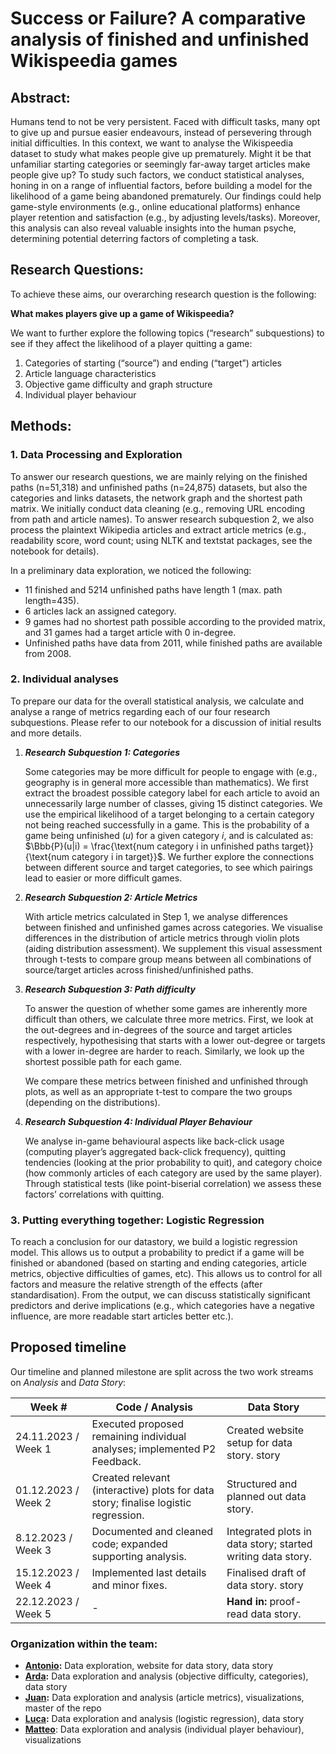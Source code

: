 # Success or Failure? A comparative analysis of finished and unfinished Wikispeedia games

## Abstract: 

Humans tend to not be very persistent. Faced with difficult tasks, many opt to give up and pursue easier endeavours, instead of persevering through initial difficulties. In this context, we want to analyse the Wikispeedia dataset to study what makes people give up prematurely. Might it be that unfamiliar starting categories or seemingly far-away target articles make people give up? To study such factors, we conduct statistical analyses, honing in on a range of influential factors, before building a model for the likelihood of a game being abandoned prematurely. Our findings could help game-style environments (e.g., online educational platforms) enhance player retention and satisfaction (e.g., by adjusting levels/tasks). Moreover, this analysis can also reveal valuable insights into the human psyche, determining potential deterring factors of completing a task.

## Research Questions: 
To achieve these aims, our overarching research question is the following:

****What makes players give up a game of Wikispeedia?****

We want to further explore the following topics (“research” subquestions) to see if they affect the likelihood of a player quitting a game:
1. Categories of starting (“source”) and ending (“target”) articles
2. Article language characteristics
3. Objective game difficulty and graph structure
4. Individual player behaviour 

## Methods:
### 1. Data Processing and Exploration

To answer our research questions, we are mainly relying on the finished paths (n=51,318) and unfinished paths (n=24,875) datasets, but also the categories and links datasets, the network graph and the shortest path matrix. We initially conduct data cleaning (e.g., removing URL encoding from path and article names). To answer research subquestion 2, we also process the plaintext Wikipedia articles and extract article metrics (e.g., readability score, word count; using NLTK and textstat packages, see the notebook for details).

In a preliminary data exploration, we noticed the following:
* 11 finished and 5214 unfinished paths have length 1 (max. path length=435).
* 6 articles lack an assigned category.
* 9 games had no shortest path possible according to the provided matrix, and 31 games had a target article with 0 in-degree. 
* Unfinished paths have data from 2011, while finished paths are available from 2008.

<!-- For P3, we will think about whether we need to exclude certain games from the analysis. -->

### 2. Individual analyses

To prepare our data for the overall statistical analysis, we calculate and analyse a range of metrics regarding each of our four research subquestions. Please refer to our notebook for a discussion of initial results and more details.

  1. ***Research Subquestion 1: Categories***

      Some categories may be more difficult for people to engage with (e.g., geography is in general more accessible than mathematics). We first extract the broadest possible category label for each article to avoid an unnecessarily large number of classes, giving 15 distinct categories. We use the empirical likelihood of a target belonging to a certain category not being reached successfully in a game. This is the probability of a game being unfinished ($u$) for a given category $i$, and is calculated as:
      $\Bbb{P}(u|i) = \frac{\text{num category i in unfinished paths target}}{\text{num category i in target}}$. We further explore the connections between different source and target categories, to see which pairings lead to easier or more difficult games.

  2. ***Research Subquestion 2: Article Metrics***
  
      With article metrics calculated in Step 1, we analyse differences between finished and unfinished games across categories. We visualise differences in the distribution of article metrics through violin plots (aiding distribution assessment). We supplement this visual assessment through t-tests to compare group means between all combinations of source/target articles across finished/unfinished paths.

  3. ***Research Subquestion 3: Path difficulty***

      To answer the question of whether some games are inherently more difficult than others, we calculate three more metrics. First, we look at the out-degrees and in-degrees of the source and target articles respectively, hypothesising that starts with a lower out-degree or targets with a lower in-degree are harder to reach. Similarly, we look up the shortest possible path for each game. 

      We compare these metrics between finished and unfinished through plots, as well as an appropriate t-test to compare the two groups (depending on the distributions). 

  4. ***Research Subquestion 4: Individual Player Behaviour***
  
      We analyse in-game behavioural aspects like back-click usage (computing player’s aggregated back-click frequency), quitting tendencies (looking at the prior probability to quit), and category choice (how commonly articles of each category are used by the same player). Through statistical tests (like point-biserial correlation) we assess these factors’ correlations with quitting. 
      

### 3. Putting everything together: Logistic Regression

To reach a conclusion for our datastory, we build a logistic regression model. This allows us to output a probability to predict if a game will be finished or abandoned (based on starting and ending categories, article metrics, objective difficulties of games, etc). This allows us to control for all factors and measure the relative strength of the effects (after standardisation). From the output, we can discuss statistically significant predictors and derive implications (e.g., which categories have a negative influence, are more readable start articles better etc.).


## Proposed timeline
Our timeline and planned milestone are split across the two work streams on *Analysis* and *Data Story*:

| Week #                   | Code / Analysis                                                                         | Data Story                                                              |
|--------------------------|-----------------------------------------------------------------------------------------|-------------------------------------------------------------------------|
| 24.11.2023 / Week 1 | Executed proposed remaining individual analyses; implemented P2 Feedback.                    | Created website setup for data story. story                    |
| 01.12.2023 / Week 2  | Created relevant (interactive) plots for data story; finalise logistic regression. | Structured and planned out data story.                              |
| 8.12.2023 / Week 3  | Documented and cleaned code; expanded supporting analysis.                   | Integrated plots in data story; started writing data story. |
| 15.12.2023 / Week 4 | Implemented last details and minor fixes.                                                 | Finalised draft of data story. story                                            |
| 22.12.2023 / Week 5 | -                                                                                       | **Hand in:** proof-read data story.                          |


### Organization within the team:
* **[Antonio](https://github.com/antoniomari):** Data exploration, website for data story, data story
* **[Arda](https://github.com/arcivelekoglu):** Data exploration and analysis (objective difficulty, categories), data story
* **[Juan](https://github.com/d23845jg):** Data exploration and analysis (article metrics), visualizations, master of the repo
* **[Luca](https://github.com/lsbicego):** Data exploration and analysis (logistic regression), data story
* **[Matteo](https://github.com/matsant01)**: Data exploration and analysis (individual player behaviour), visualizations


<!-- ### Questions for TAs (optional):  -->
<!-- Add here any questions you have for us related to the proposed project.  -->

